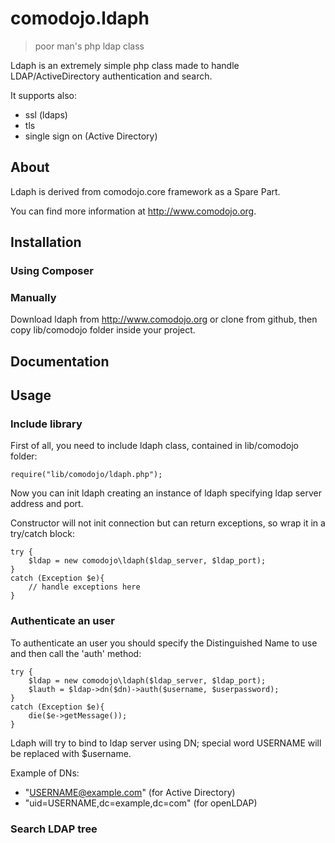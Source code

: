 comodojo.ldaph
==============

> poor man's php ldap class

Ldaph is an extremely simple php class made to handle LDAP/ActiveDirectory authentication and search.

It supports also:

* ssl (ldaps)
* tls
* single sign on (Active Directory)

About
-----

Ldaph is derived from comodojo.core framework as a Spare Part.

You can find more information at http://www.comodojo.org.

Installation
------------

### Using Composer

### Manually

Download ldaph from http://www.comodojo.org or clone from github, then copy lib/comodojo folder inside your project.

Documentation
-------------

Usage
-----

### Include library

First of all, you need to include ldaph class, contained in lib/comodojo folder:

	require("lib/comodojo/ldaph.php");

Now you can init ldaph creating an instance of ldaph specifying ldap server address and port.

Constructor will not init connection but can return exceptions, so wrap it in a try/catch block:

	try {
		$ldap = new comodojo\ldaph($ldap_server, $ldap_port);
	}
	catch (Exception $e){
		// handle exceptions here
	}

### Authenticate an user

To authenticate an user you should specify the Distinguished Name to use and then call the 'auth' method:

	try {
		$ldap = new comodojo\ldaph($ldap_server, $ldap_port);
		$lauth = $ldap->dn($dn)->auth($username, $userpassword);
	}
	catch (Exception $e){
		die($e->getMessage());
	}

Ldaph will try to bind to ldap server using DN; special word USERNAME will be replaced with $username.

Example of DNs:

* "USERNAME@example.com" (for Active Directory)
* "uid=USERNAME,dc=example,dc=com" (for openLDAP)

### Search LDAP tree
